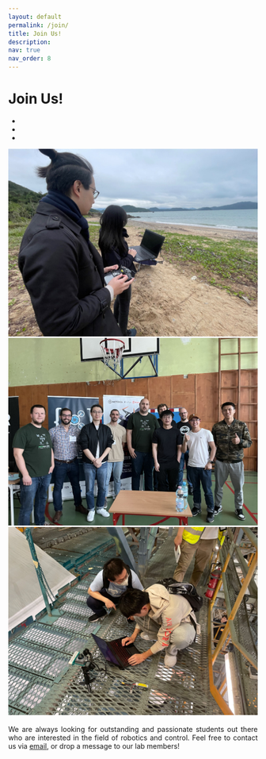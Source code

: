 ```yaml
---
layout: default
permalink: /join/
title: Join Us!
description: 
nav: true
nav_order: 8
---
```


# Join Us!


<!-- <br/> -->
<!-- Include Bootstrap CSS (You can use a CDN link) -->
<!-- <link rel="stylesheet" href="https://maxcdn.bootstrapcdn.com/bootstrap/4.5.2/css/bootstrap.min.css"> -->

<div id="imageCarousel" class="carousel slide" data-ride="carousel">
  <!-- Indicators -->
  <ul class="carousel-indicators">
    <li data-target="#imageCarousel" data-slide-to="0" class="active"></li>
    <li data-target="#imageCarousel" data-slide-to="1"></li>
    <li data-target="#imageCarousel" data-slide-to="2"></li>
  </ul>

  <!-- The slideshow -->
  <div class="carousel-inner">
    <div class="carousel-item active">
      <img src="../assets/img/joinus_a.jpg" alt="Image 1" class="d-block w-100">
    </div>
    <div class="carousel-item">
      <img src="../assets/img/joinus_b.jpg" alt="Image 2" class="d-block w-100">
    </div>
    <div class="carousel-item">
      <img src="../assets/img/joinus_c.jpg" alt="Image 3" class="d-block w-100">
    </div>
  </div>

  <!-- Left and right controls -->
  <a class="carousel-control-prev" href="#imageCarousel" data-slide="prev">
    <span class="carousel-control-prev-icon"></span>
  </a>
  <a class="carousel-control-next" href="#imageCarousel" data-slide="next">
    <span class="carousel-control-next-icon"></span>
  </a>
</div>

<!-- Include Bootstrap JS (You can use a CDN link) -->
<!-- <script src="js_scripts/slim.min.js"></script>
<script src="https://cdn.jsdelivr.net/npm/@popperjs/core@2.9.2/dist/umd/popper.min.js"></script>
<script src="https://maxcdn.bootstrapcdn.com/bootstrap/4.5.2/js/bootstrap.min.js"></script> -->


<div align="justify">
<br/>We are always looking for outstanding and passionate students out there who are interested in the field of robotics and control. Feel free to contact us via <a href="cywen@polyu.edu.hk">email</a>, or drop a message to our lab members!
</div>